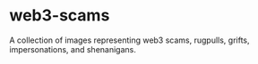 # web3-scams
A collection of images representing web3 scams, rugpulls, grifts, impersonations, and shenanigans. 
